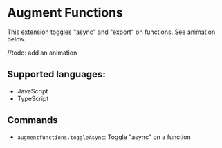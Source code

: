 # Augment Functions

This extension toggles "async" and "export" on functions.  See animation below.

//todo: add an animation


## Supported languages:
- JavaScript
- TypeScript


## Commands

* `augmentfunctions.toggleAsync`: Toggle "async" on a function
